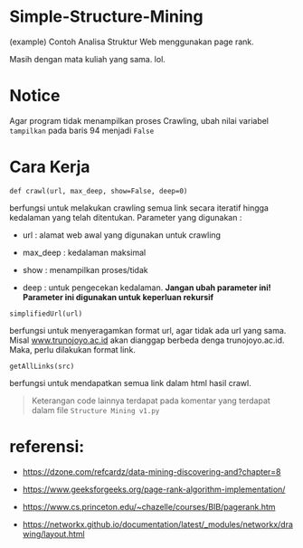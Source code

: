 # Simple-Structure-Mining
(example) Contoh Analisa Struktur Web menggunakan page rank. 

Masih dengan mata kuliah yang sama. lol.

# Notice
Agar program tidak menampilkan proses Crawling, ubah nilai variabel `tampilkan` pada baris 94 menjadi `False`

# Cara Kerja
`def crawl(url, max_deep, show=False, deep=0)` 

berfungsi untuk melakukan crawling semua link secara iteratif hingga kedalaman yang telah ditentukan. Parameter yang digunakan :

* url : alamat web awal yang digunakan untuk crawling

* max_deep : kedalaman maksimal

* show : menampilkan proses/tidak

* deep : untuk pengecekan kedalaman. **Jangan ubah parameter ini! Parameter ini digunakan untuk keperluan rekursif**

`simplifiedUrl(url)`

berfungsi untuk menyeragamkan format url, agar tidak ada url yang sama. Misal www.trunojoyo.ac.id akan dianggap berbeda denga trunojoyo.ac.id. Maka, perlu dilakukan format link.

`getAllLinks(src)`

berfungsi untuk mendapatkan semua link dalam html hasil crawl.

> Keterangan code lainnya terdapat pada komentar yang terdapat dalam file `Structure Mining v1.py`

# referensi:

* https://dzone.com/refcardz/data-mining-discovering-and?chapter=8

* https://www.geeksforgeeks.org/page-rank-algorithm-implementation/

* https://www.cs.princeton.edu/~chazelle/courses/BIB/pagerank.htm

* https://networkx.github.io/documentation/latest/_modules/networkx/drawing/layout.html
